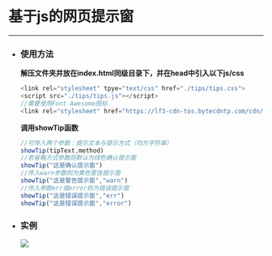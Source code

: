 # 基于js的网页提示窗

 ---
 * ### 使用方法
   **解压文件夹并放在index.html同级目录下，并在head中引入以下js/css**
   ```javascript
   <link rel="stylesheet" tpye="text/css" href="./tips/tips.css">
   <script src="./tips/tips.js"></script>
   //需要使用Font Awesome图标
   <link rel="stylesheet" href="https://lf3-cdn-tos.bytecdntp.com/cdn/expire-1-M/font-awesome/4.7.0/css/font-awesome.min.css">
    ```
    **调用showTip函数**
    ```javascript
    //可传入两个参数：提示文本与提示方式（均为字符串）
    showTip(tipText,method)
    //若省略方式参数则默认为绿色确认提示窗
    showTip("这是确认提示窗")
    //传入warn参数则为黄色警告提示窗
    showTip("这是警告提示窗","warn")
    //传入参数err或error则为错误提示窗
    showTip("这是错误提示窗","err")
    showTip("这是错误提示窗","error")
    ```
* ### 实例
    ![](https://pic.imgdb.cn/item/659d3e8b871b83018a6cc80b.png)